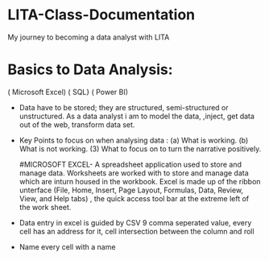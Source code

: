 # LITA-Class-Documentation
My journey to becoming a data analyst with LITA
# Basics to Data Analysis:
( Microsoft Excel)
( SQL}
( Power BI)
* Data have to be stored; they are structured, semi-structured or unstructured. As a data analyst  i am to model the data, ,inject, get data out of the web, transform data set.
* Key Points to focus on when analysing data : (a) What is working. (b) What is not working. (3) What to focus on to turn the narrative positively.

  #MICROSOFT EXCEL- A spreadsheet application used to store and manage data. Worksheets are worked with to store and manage data which are inturn housed in the workbook. Excel is made up of the ribbon unterface (File, Home, Insert, Page Layout, Formulas, Data, Review, View, and Help tabs)
, the quick access tool bar at the extreme left of the work sheet.
* Data entry in excel is guided by CSV 9 comma seperated value, every cell has an address for it, cell intersection between the column and roll
* Name every cell with a name
